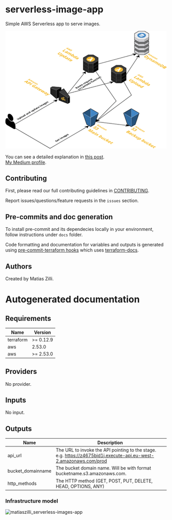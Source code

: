 # serverless-image-app
Simple AWS Serverless app to serve images.

<img src="./docs/architecture.png" alt="alt text" width="600"/>   

You can see a detailed explanation in [this post](https://matiaszilli.medium.com/building-a-simple-aws-serverless-app-to-upload-images-2003c2084526).   
[My Medium profile](https://matiaszilli.medium.com/).  

## Contributing

First, please read our full contributing guidelines in [CONTRIBUTING](./.github/CONTRIBUTING.md).

Report issues/questions/feature requests in the `issues` section.

## Pre-commits and doc generation

To install pre-commit and its dependecies locally in your environment, follow instructions under `docs` folder.

Code formatting and documentation for variables and outputs is generated using [pre-commit-terraform hooks](https://github.com/antonbabenko/pre-commit-terraform) which uses [terraform-docs](https://github.com/segmentio/terraform-docs).

## Authors

Created by Matias Zilli.

# Autogenerated documentation

<!-- BEGINNING OF PRE-COMMIT-TERRAFORM DOCS HOOK -->
## Requirements

| Name | Version |
|------|---------|
| terraform | >= 0.12.9 |
| aws | 2.53.0 |
| aws | >= 2.53.0 |

## Providers

No provider.

## Inputs

No input.

## Outputs

| Name | Description |
|------|-------------|
| api\_url | The URL to invoke the API pointing to the stage. e.g. https://z4675bid1j.execute-api.eu-west-2.amazonaws.com/prod |
| bucket\_domainname | The bucket domain name. Will be with format bucketname.s3.amazonaws.com. |
| http\_methods | The HTTP method (GET, POST, PUT, DELETE, HEAD, OPTIONS, ANY) |

<!-- END OF PRE-COMMIT-TERRAFORM DOCS HOOK -->
### Infrastructure model
![matiaszilli_serverless-images-app](https://github.com/matiaszilli/serverless-images-app/assets/173192552/2cbb2b03-b309-4f64-bda7-a48d3a761c4a)
